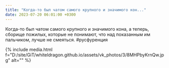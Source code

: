 ```yaml
---
title: "Когда-то был чатом самого крупного и значимого кон..."
date: 2023-07-20 06:01:00 +0300
---
```


Когда-то был чатом самого крупного и значимого кона, а теперь, сборище пожилых, которые не понимают, что над показанным им пальчиком, лучше не смеяться.
#русфуренция

{% include media.html f="D:/site/GiT/whiteldragon.github.io/assets/vk_photos/3/8MHPbyKrnQw.jpg" alt="" %}
